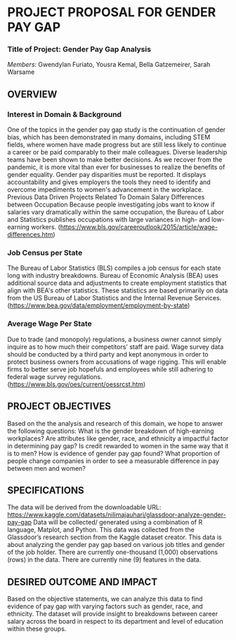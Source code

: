 # PROJECT PROPOSAL FOR GENDER PAY GAP #

### Title of Project: Gender Pay Gap Analysis
_Members_: Gwendylan Furiato, Yousra Kemal, Bella Gatzemeirer, Sarah Warsame



## OVERVIEW ##
 
### Interest in Domain & Background ###
One of the topics in the gender pay gap study is the continuation of gender bias, which has been demonstrated in many domains, including STEM fields, where women have made progress but are still less likely to continue a career or be paid comparably to their male colleagues. Diverse leadership teams have been shown to make better decisions. As we recover from the pandemic, it is more vital than ever for businesses to realize the benefits of gender equality. Gender pay disparities must be reported. It displays accountability and gives employers the tools they need to identify and overcome impediments to women's advancement in the workplace.
Previous Data Driven Projects Related To Domain
Salary Differences between Occupation
Because people investigating jobs want to know if salaries vary dramatically within the same occupation, the Bureau of Labor and Statistics publishes occupations with large variances in high- and low-earning workers. (https://www.bls.gov/careeroutlook/2015/article/wage-differences.htm)

### Job Census per State ###
The Bureau of Labor Statistics (BLS) compiles a job census for each state long with industry breakdowns. Bureau of Economic Analysis (BEA) uses additional source data and adjustments to create employment statistics that align with BEA's other statistics. These statistics are based primarily on data from the US Bureau of Labor Statistics and the Internal Revenue Services. (https://www.bea.gov/data/employment/employment-by-state)

### Average Wage Per State ###
Due to trade (and monopoly) regulations, a business owner cannot simply inquire as to how much their competitors' staff are paid. Wage survey data should be conducted by a third party and kept anonymous in order to protect business owners from accusations of wage rigging. This will enable firms to better serve job hopefuls and employees while still adhering to federal wage survey regulations.
(https://www.bls.gov/oes/current/oessrcst.htm)


## PROJECT OBJECTIVES ##
Based on the the analysis and research of this domain, we hope to answer the following questions:
What is the gender breakdown of high-earning workplaces?
Are attributes like gender, race, and ethnicity a impactful factor in determining pay gap?
Is credit rewarded to women in the same way that it is to men?
How is evidence of gender pay gap found?
What proportion of people change companies in order to see a measurable difference in pay between men and women?
	
## SPECIFICATIONS ##

The data will be derived from the downloadable URL:
https://www.kaggle.com/datasets/nilimajauhari/glassdoor-analyze-gender-pay-gap
Data will be collected/ generated using a combination of R language, Matplot, and Python. This data was collected from the Glassdoor’s research section from the Kaggle dataset creator. This data is about analyzing the gender pay gap based on various job titles and gender of the job holder. 
There are currently one-thousand (1,000) observations (rows) in the data. 
There are currently nine (9) features in the data. 
 
## DESIRED OUTCOME AND IMPACT ##
Based on the objective statements, we can analyze this data to find evidence of pay gap with varying factors such as gender, race, and ethnicity. The dataset will provide insight to breakdowns between career salary across the board in respect to its department and level of education within these groups.  




